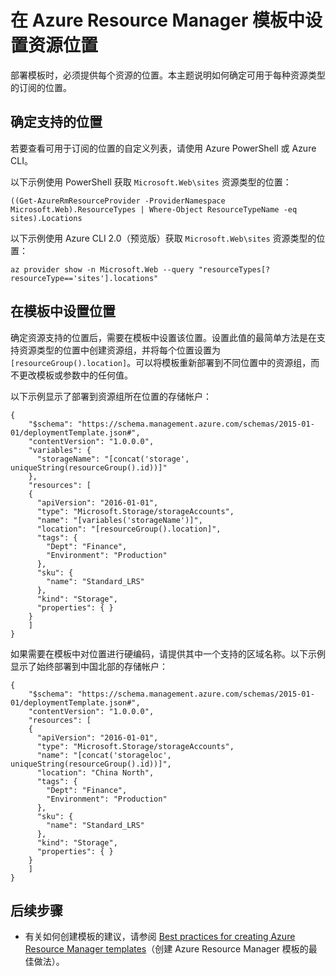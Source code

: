 <properties
    pageTitle="模板中的 Azure 资源位置 | Azure"
    description="演示如何在 Azure Resource Manager 模板中设置资源位置"
    services="azure-resource-manager"
    documentationcenter=""
    author="tfitzmac"
    manager="timlt"
    editor="tysonn" />
<tags
    ms.assetid=""
    ms.service="azure-resource-manager"
    ms.workload="na"
    ms.tgt_pltfrm="na"
    ms.devlang="na"
    ms.topic="article"
    ms.date="02/03/2017"
    wacn.date="03/03/2017"
    ms.author="tomfitz" />  


# 在 Azure Resource Manager 模板中设置资源位置
部署模板时，必须提供每个资源的位置。本主题说明如何确定可用于每种资源类型的订阅的位置。

## 确定支持的位置

<!-- regions/services not supported on Azure.cn-->
<!--有关每种资源类型支持的位置的完整列表，请参阅[可用产品（按区域）](https://azure.microsoft.com/regions/services/)。但是，你的订阅可能无法访问该列表中的所有位置。-->
若要查看可用于订阅的位置的自定义列表，请使用 Azure PowerShell 或 Azure CLI。

以下示例使用 PowerShell 获取 `Microsoft.Web\sites` 资源类型的位置：

    ((Get-AzureRmResourceProvider -ProviderNamespace Microsoft.Web).ResourceTypes | Where-Object ResourceTypeName -eq sites).Locations

以下示例使用 Azure CLI 2.0（预览版）获取 `Microsoft.Web\sites` 资源类型的位置：

    az provider show -n Microsoft.Web --query "resourceTypes[?resourceType=='sites'].locations"

## 在模板中设置位置

确定资源支持的位置后，需要在模板中设置该位置。设置此值的最简单方法是在支持资源类型的位置中创建资源组，并将每个位置设置为 `[resourceGroup().location]`。可以将模板重新部署到不同位置中的资源组，而不更改模板或参数中的任何值。

以下示例显示了部署到资源组所在位置的存储帐户：

    {
        "$schema": "https://schema.management.azure.com/schemas/2015-01-01/deploymentTemplate.json#",
        "contentVersion": "1.0.0.0",
        "variables": {
          "storageName": "[concat('storage', uniqueString(resourceGroup().id))]"
        },
        "resources": [
        {
          "apiVersion": "2016-01-01",
          "type": "Microsoft.Storage/storageAccounts",
          "name": "[variables('storageName')]",
          "location": "[resourceGroup().location]",
          "tags": {
            "Dept": "Finance",
            "Environment": "Production"
          },
          "sku": {
            "name": "Standard_LRS"
          },
          "kind": "Storage",
          "properties": { }
        }
        ]
    }

如果需要在模板中对位置进行硬编码，请提供其中一个支持的区域名称。以下示例显示了始终部署到中国北部的存储帐户：

    {
        "$schema": "https://schema.management.azure.com/schemas/2015-01-01/deploymentTemplate.json#",
        "contentVersion": "1.0.0.0",
        "resources": [
        {
          "apiVersion": "2016-01-01",
          "type": "Microsoft.Storage/storageAccounts",
          "name": "[concat('storageloc', uniqueString(resourceGroup().id))]",
          "location": "China North",
          "tags": {
            "Dept": "Finance",
            "Environment": "Production"
          },
          "sku": {
            "name": "Standard_LRS"
          },
          "kind": "Storage",
          "properties": { }
        }
        ]
    }

## 后续步骤
* 有关如何创建模板的建议，请参阅 [Best practices for creating Azure Resource Manager templates](/documentation/articles/resource-manager-template-best-practices/)（创建 Azure Resource Manager 模板的最佳做法）。

<!---HONumber=Mooncake_0227_2017-->
<!-- Update_Description: new articles about how to set the location in the template of azure resource manager-->